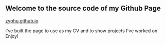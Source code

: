 ## Welcome to the source code of my Github Page
[zyphu.github.io](https://zyphu.github.io)

I've built the page to use as my CV and to show projects I've worked on. Enjoy!
